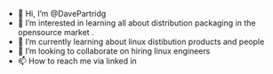 - 👋 Hi, I’m @DavePartridg
- 👀 I’m interested in learning all about distribution packaging in the opensource market .
- 🌱 I’m currently learning about  linux distibution products and people 
- 💞️ I’m looking to collaborate on hiring linux engineers 
- 📫 How to reach me via linked in

<!---
DavePartridg/DavePartridg is a ✨ special ✨ repository because its `README.md` (this file) appears on your GitHub profile.
You can click the Preview link to take a look at your changes.
--->

